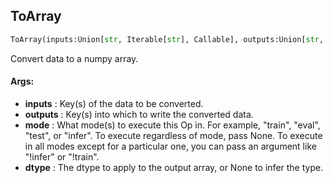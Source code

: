 ## ToArray
```python
ToArray(inputs:Union[str, Iterable[str], Callable], outputs:Union[str, Iterable[str]], mode:Union[NoneType, str, Iterable[str]]=None, dtype:Union[str, NoneType]=None)
```
Convert data to a numpy array.



#### Args:

* **inputs** :  Key(s) of the data to be converted.
* **outputs** :  Key(s) into which to write the converted data.
* **mode** :  What mode(s) to execute this Op in. For example, "train", "eval", "test", or "infer". To execute            regardless of mode, pass None. To execute in all modes except for a particular one, you can pass an argument            like "!infer" or "!train".
* **dtype** :  The dtype to apply to the output array, or None to infer the type.    